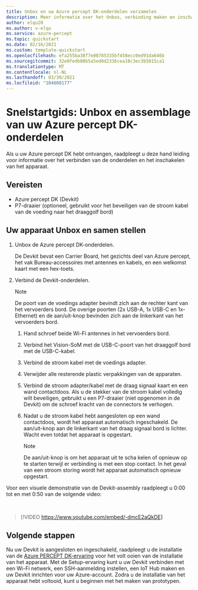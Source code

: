 ```yaml
---
title: Unbox en uw Azure percept DK-onderdelen verzamelen
description: Meer informatie over het Unbox, verbinding maken en inschakelen van uw Azure percept DK
author: elqu20
ms.author: v-elqu
ms.service: azure-percept
ms.topic: quickstart
ms.date: 02/16/2021
ms.custom: template-quickstart
ms.openlocfilehash: efa255ba38f7e00785335bf458ecc0ed91da646b
ms.sourcegitcommit: 32e0fedb80b5a5ed0d2336cea18c3ec3b5015ca1
ms.translationtype: MT
ms.contentlocale: nl-NL
ms.lasthandoff: 03/30/2021
ms.locfileid: "104608177"
---
```

# <a name="quickstart-unbox-and-assemble-your-azure-percept-dk-components"></a>Snelstartgids: Unbox en assemblage van uw Azure percept DK-onderdelen

Als u uw Azure percept DK hebt ontvangen, raadpleegt u deze hand leiding voor informatie over het verbinden van de onderdelen en het inschakelen van het apparaat.

## <a name="prerequisites"></a>Vereisten

- Azure percept DK (Devkit)
- P7-draaier (optioneel, gebruikt voor het beveiligen van de stroom kabel van de voeding naar het draaggolf bord)

## <a name="unbox-and-assemble-your-device"></a>Uw apparaat Unbox en samen stellen

1. Unbox de Azure percept DK-onderdelen.

    De Devkit bevat een Carrier Board, het gezichts deel van Azure percept, het vak Bureau-accessoires met antennes en kabels, en een welkomst kaart met een hex-toets.

1. Verbind de Devkit-onderdelen.

    > [!NOTE]
    > De poort van de voedings adapter bevindt zich aan de rechter kant van het vervoerders bord. De overige poorten (2x USB-A, 1x USB-C en 1x-Ethernet) en de aan/uit-knop bevinden zich aan de linkerkant van het vervoerders bord.

    1. Hand schroef beide Wi-Fi antennes in het vervoerders bord.

    1. Verbind het Vision-SoM met de USB-C-poort van het draaggolf bord met de USB-C-kabel.

    1. Verbind de stroom kabel met de voedings adapter.

    1. Verwijder alle resterende plastic verpakkingen van de apparaten.

    1. Verbind de stroom adapter/kabel met de draag signaal kaart en een wand contactdoos. Als u de stekker van de stroom kabel volledig wilt beveiligen, gebruikt u een P7-draaier (niet opgenomen in de Devkit) om de schroef kracht van de connectors te verhogen.

    1. Nadat u de stroom kabel hebt aangesloten op een wand contactdoos, wordt het apparaat automatisch ingeschakeld. De aan/uit-knop aan de linkerkant van het draag signaal bord is lichter. Wacht even totdat het apparaat is opgestart.

        > [!NOTE]
        > De aan/uit-knop is om het apparaat uit te scha kelen of opnieuw op te starten terwijl er verbinding is met een stop contact. In het geval van een stroom storing wordt het apparaat automatisch opnieuw opgestart.

Voor een visuele demonstratie van de Devkit-assembly raadpleegt u 0:00 tot en met 0:50 van de volgende video:

</br>

> [!VIDEO https://www.youtube.com/embed/-dmcE2aQkDE]

## <a name="next-steps"></a>Volgende stappen

Nu uw Devkit is aangesloten en ingeschakeld, raadpleegt u de installatie van de [Azure PERCEPT DK-ervaring](./quickstart-percept-dk-set-up.md) voor het volt ooien van de installatie van het apparaat. Met de Setup-ervaring kunt u uw Devkit verbinden met een Wi-Fi netwerk, een SSH-aanmelding instellen, een IoT Hub maken en uw Devkit inrichten voor uw Azure-account. Zodra u de installatie van het apparaat hebt voltooid, kunt u beginnen met het maken van prototypen.